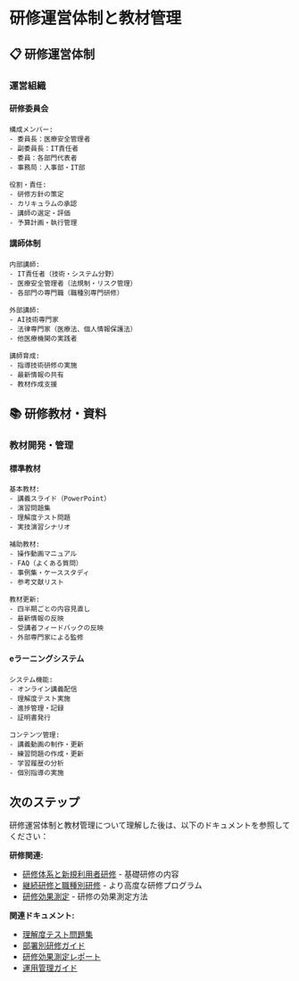 # 研修運営体制と教材管理

## 📋 研修運営体制

### 運営組織

#### 研修委員会
```
構成メンバー:
- 委員長：医療安全管理者
- 副委員長：IT責任者
- 委員：各部門代表者
- 事務局：人事部・IT部

役割・責任:
- 研修方針の策定
- カリキュラムの承認
- 講師の選定・評価
- 予算計画・執行管理
```

#### 講師体制
```
内部講師:
- IT責任者（技術・システム分野）
- 医療安全管理者（法規制・リスク管理）
- 各部門の専門職（職種別専門研修）

外部講師:
- AI技術専門家
- 法律専門家（医療法、個人情報保護法）
- 他医療機関の実践者

講師育成:
- 指導技術研修の実施
- 最新情報の共有
- 教材作成支援
```

## 📚 研修教材・資料

### 教材開発・管理

#### 標準教材
```
基本教材:
- 講義スライド（PowerPoint）
- 演習問題集
- 理解度テスト問題
- 実技演習シナリオ

補助教材:
- 操作動画マニュアル
- FAQ（よくある質問）
- 事例集・ケーススタディ
- 参考文献リスト

教材更新:
- 四半期ごとの内容見直し
- 最新情報の反映
- 受講者フィードバックの反映
- 外部専門家による監修
```

#### eラーニングシステム
```
システム機能:
- オンライン講義配信
- 理解度テスト実施
- 進捗管理・記録
- 証明書発行

コンテンツ管理:
- 講義動画の制作・更新
- 練習問題の作成・更新
- 学習履歴の分析
- 個別指導の実施
```

## 次のステップ

研修運営体制と教材管理について理解した後は、以下のドキュメントを参照してください：

**研修関連:**
- [研修体系と新規利用者研修](./01-overview.md) - 基礎研修の内容
- [継続研修と職種別研修](./02-advanced.md) - より高度な研修プログラム
- [研修効果測定](./03-evaluation.md) - 研修の効果測定方法

**関連ドキュメント:**
- [理解度テスト問題集](./02-assessment-tests.md)
- [部署別研修ガイド](./03-department-specific-training.md)
- [研修効果測定レポート](../07-reporting/02-training-effectiveness.md)
- [運用管理ガイド](../04-implementation/04-operations-management.md)